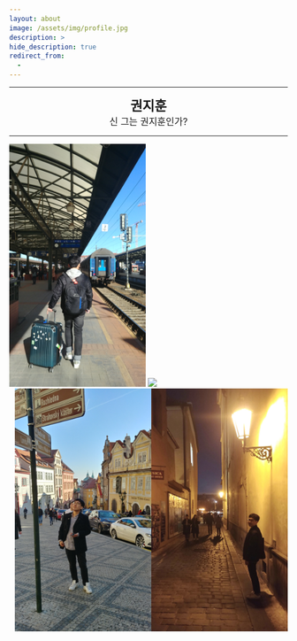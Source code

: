 ```yaml
---
layout: about
image: /assets/img/profile.jpg
description: >
hide_description: true
redirect_from:
  -
---
```


<!--author-->

---

<center>
<span style=
"font-size:170%;
font-weight:bold">
권지훈
</span>
<br>
<span style=
"font-size:120%">
신 그는 권지훈인가?
</span>
</center>

---

  <img src="assets/img/about/train.jpg" width="49%" >

  <img src="assets/img/about/museum.jpg" width="49%" >
  <img src="assets/img/about/road.jpg" width="49%" align="right" >
  
  <img src="assets/img/about/sign.jpg" width="49%" align="right" >
